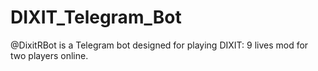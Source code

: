 # DIXIT_Telegram_Bot
@DixitRBot is a Telegram bot designed for playing DIXIT: 9 lives mod for two players online. 
